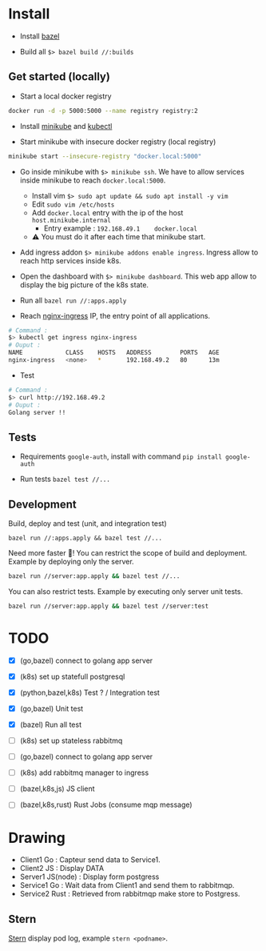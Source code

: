 # Install

- Install [bazel](https://docs.bazel.build/versions/master/install.html)

- Build all `$> bazel build //:builds`

## Get started (locally)

- Start a local docker registry
```bash
docker run -d -p 5000:5000 --name registry registry:2
```

- Install [minikube](https://minikube.sigs.k8s.io/docs/start/) and [kubectl](https://kubernetes.io/docs/tasks/tools/install-kubectl/)

- Start minikube with insecure docker registry (local registry)
```bash
minikube start --insecure-registry "docker.local:5000"
```
- Go inside minikube with `$> minikube ssh`. We have to allow services inside minikube to reach `docker.local:5000`.
  - Install vim `$> sudo apt update && sudo apt install -y vim`
  - Edit `sudo vim /etc/hosts`
  - Add `docker.local` entry with the ip of the host `host.minikube.internal`
    - Entry example : `192.168.49.1    docker.local`
  - ⚠️ You must do it after each time that minikube start.

- Add ingress addon `$> minikube addons enable ingress`. Ingress allow to reach http services inside k8s.

- Open the dashboard with `$> minikube dashboard`. This web app allow to display the big picture of the k8s state.

- Run all `bazel run //:apps.apply`

- Reach [nginx-ingress](./ingress.yaml) IP, the entry point of all applications.

```bash
# Command :
$> kubectl get ingress nginx-ingress
# Ouput : 
NAME            CLASS    HOSTS   ADDRESS        PORTS   AGE
nginx-ingress   <none>   *       192.168.49.2   80      13m
``` 

- Test 
```bash
# Command :
$> curl http://192.168.49.2
# Ouput : 
Golang server !!
```


## Tests

- Requirements `google-auth`, install with command `pip install google-auth`

- Run tests `bazel test //...`


## Development

Build, deploy and test (unit, and integration test)
```
bazel run //:apps.apply && bazel test //...
```

Need more faster 🚀! You can restrict the scope of build and deployment.
Example by deploying only the server.
```bash
bazel run //server:app.apply && bazel test //...
```
You can also restrict tests.
Example by executing only server unit tests.
```bash
bazel run //server:app.apply && bazel test //server:test
```

# TODO

- [X] (go,bazel) connect to golang app server
- [X] (k8s) set up statefull postgresql

- [x] (python,bazel,k8s) Test ? / Integration test
- [x] (go,bazel) Unit test
- [x] (bazel) Run all test

- [ ] (k8s) set up stateless rabbitmq
- [ ] (go,bazel) connect to golang app server
- [ ] (k8s) add rabbitmq manager to ingress

- [ ] (bazel,k8s,js) JS client
- [ ] (bazel,k8s,rust) Rust Jobs (consume mqp message)

# Drawing

- Client1 Go : Capteur send data to Service1.
- Client2 JS : Display DATA
- Server1 JS(node) : Display form postgress
- Service1 Go : Wait data from Client1 and send them to rabbitmqp.
- Service2 Rust : Retrieved from rabbitmqp make store to Postgress.

## Stern

[Stern](https://github.com/wercker/stern) display pod log, example `stern <podname>`.

